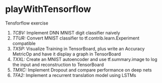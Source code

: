 # playWithTensorflow
Tensforflow exercise

1) *TCBV:* Implement DNN MNIST digit classifier naively
2) *TTUR:* Convert MNIST classifier to tf.contrib.learn.Experiment compatible
3) *TX5P:* Visualize Training in TensorBoard, plus write an Accuracy MetricOp and have it display a graph in TensorBoard 
4) *TXXL:* Create an MNIST autoencoder and use tf.summary.image to log the input and reconstruction to TensorBoard
5) *TMXC:* Implement Dropout and compare performance on deep nets
6) *TFA2:* Implement a recurrent translation model using LSTMs
